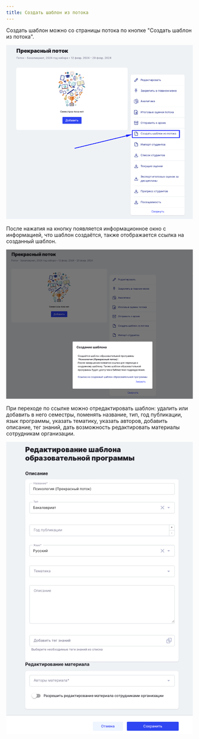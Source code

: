 ```yaml
---
title: Создать шаблон из потока
---
```


Создать шаблон можно со страницы потока по кнопке "Создать шаблон из потока".

![](<./image (3) (1) (1) (1) (1) (1) (1) (1) (1) (1).png>)

После нажатия на кнопку появляется информационное окно с информацией, что шаблон создаётся, также отображается ссылка на созданный шаблон.

![](<./image (4) (1) (1) (1) (1) (1) (1) (1).png>)

При переходе по ссылке можно отредактировать шаблон: удалить или добавить в него семестры, поменять название, тип, год публикации, язык программы, указать тематику, указать авторов, добавить описание, тег знаний, дать возможность редактировать материалы сотрудникам организации.

![](<./image (234).png>)
